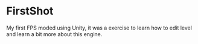# FirstShot
 My first FPS moded using Unity, it was a exercise to learn how to edit level and learn a bit more about this engine.
